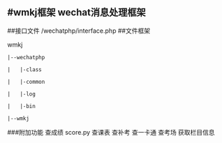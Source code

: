 #wmkj框架
wechat消息处理框架
---------
##接口文件
	/wechatphp/interface.php
##文件框架

   wmkj
   
    |--wechatphp

    |	|-class

    |	|-common

    |   |-log

    |   |-bin

    |--wmkj
###附加功能
	查成绩 score.py
	查课表
	查补考
	查一卡通
	查考场
	获取栏目信息
